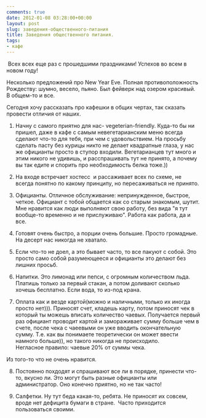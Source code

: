 ```yaml
---
comments: true
date: 2012-01-08 03:28:00+00:00
layout: post
slug: заведения-общественного-питания
title: Заведения общественного питания.
tags:
- кафе
---
```


 Всех всех еще раз с прошедшими праздниками! Успехов во всем в новом году!  
  
Несколько предложений про New Year Eve. Полная противоположность Рождеству: шумно, весело, пьяно. Был фейверк над озером красивый. В общем-то и все.  
  
Сегодня хочу рассказать про кафешки в общих чертах, так сказать провести отличия от наших.  
  
1. Начну с самого приятно для нас- vegeterian-friendly. Куда-то бы ни пришел, даже в кафе с самым невегетарианским меню всегда сделают что-то для тебя, при чем с удовольствием. На просьбу сделать пасту без курицы никто не делает квадратные глаза, у нас же официанты просто в ступор входили. Вегетарианцев тут много и этим никого не удивишь, и расспрашивать тут не принято, а почему вы так едите и спорить про необходимость белка тоже.))  
  
2. На входе встречает хостесс  и рассаживает всех по схеме, не всегда понятно по какому принципу, но пересаживаться не принято.  
  
3. Официанты. Отличное обслуживание: непринужденное, быстрое, четкое. Официант с тобой общается как со старым знакомым, шутит. Мне нравится как люди выполняют свою работу, без вида "я тут вообще-то временно и не прислуживаю". Работа как работа, да и все.  
  
4. Готовят очень быстро, а порции очень большие. Просто громадные. На десерт нас никогда не хватало.  
  
5. Если что-то не доел, а это бывает часто, то все пакуют с собой. Это просто само собой разумеющееся и официанты это делают без лишних просьб.  
  
6. Напитки. Это лимонад или пепси, с огромным количеством льда. Платишь только за первый стакан, а потом доливают сколько хочешь бесплатно. Если вода, то из-под крана.  
  
7. Оплата как и везде картой(можно и наличными, только их иногда просто нет))). Приносят счет, кладешь карту, потом приносят чек в который ты можешь вписать количество чаевых. Получается первый раз официант проводит картой и замораживает сумму больше чем в счете, после чека с чаеевыми он уже вводить окончательную сумму. Т.е. как вы понимаете теоретически он может ввести намного больше)), но такого никогда не происходило.  
Негласное правило: чаевые 20% от суммы чека.  
  
Из того-то что не очень нравится.  
  
8. Постоянно похдодят и спрашивают все ли в порядке, принести что-то, вкусно ли. Это могут быть разные официанты или администратор. Оно конечно приятно, но не так часто!  
  
9. Салфетки. Ну тут беда какая-то, ребята. Не приносят их совсем, вроде нет дефицита бумаги в стране.  Часто приходится пользоваться своими. 
